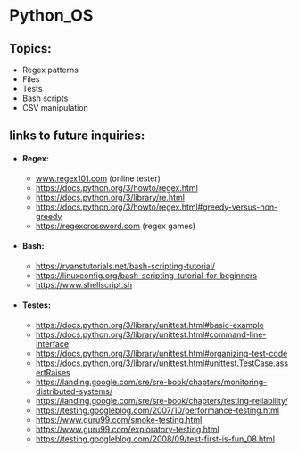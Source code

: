 # Python_OS
 
 
 ## Topics:
   * Regex patterns
   * Files
   * Tests
   * Bash scripts
   * CSV manipulation
   
## links to future inquiries:
 * #### Regex:
   * www.regex101.com (online tester)
   * https://docs.python.org/3/howto/regex.html
   * https://docs.python.org/3/library/re.html
   * https://docs.python.org/3/howto/regex.html#greedy-versus-non-greedy
   * https://regexcrossword.com (regex games)
   
 * #### Bash:
   * https://ryanstutorials.net/bash-scripting-tutorial/
   * https://linuxconfig.org/bash-scripting-tutorial-for-beginners
   * https://www.shellscript.sh
   
 * #### Testes:
   * https://docs.python.org/3/library/unittest.html#basic-example
   * https://docs.python.org/3/library/unittest.html#command-line-interface
   * https://docs.python.org/3/library/unittest.html#organizing-test-code
   * https://docs.python.org/3/library/unittest.html#unittest.TestCase.assertRaises
   * https://landing.google.com/sre/sre-book/chapters/monitoring-distributed-systems/
   * https://landing.google.com/sre/sre-book/chapters/testing-reliability/
   * https://testing.googleblog.com/2007/10/performance-testing.html
   * https://www.guru99.com/smoke-testing.html
   * https://www.guru99.com/exploratory-testing.html
   * https://testing.googleblog.com/2008/09/test-first-is-fun_08.html

